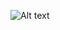![Alt text]([image_url_or_path](https://github.com/sputnik-h/Tableau-PlayStation-Player-Analysis/blob/main/images/icon-tableau.png))

